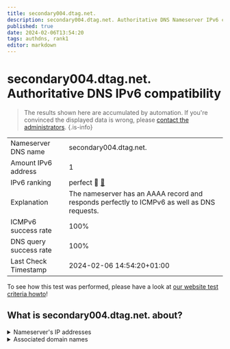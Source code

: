 ```yaml
---
title: secondary004.dtag.net.
description: secondary004.dtag.net. Authoritative DNS Nameserver IPv6 compatibility
published: true
date: 2024-02-06T13:54:20
tags: authdns, rank1
editor: markdown
---
```


# secondary004.dtag.net. Authoritative DNS IPv6 compatibility

> The results shown here are accumulated by automation. If you're convinced the displayed data is wrong, please [contact the administrators](/howto/chat). 
{.is-info}




|   |   |
| - | - |
| Nameserver DNS name | secondary004.dtag.net.
| Amount IPv6 address | 1
| IPv6 ranking | perfect :1st_place_medal: [🔗](/howto/ranking) |
| Explanation | The nameserver has an AAAA record and responds perfectly to ICMPv6 as well as DNS requests. |
| ICMPv6 success rate | 100%|
| DNS query success rate | 100% |
| Last Check Timestamp | 2024-02-06 14:54:20+01:00 |

To see how this test was performed, please have a look at [our website test criteria howto](/howto/testcriteria/authdns)!


## What is secondary004.dtag.net. about?




<details>
<summary>Nameserver's IP addresses</summary>

2a00:fa8:3:0:100:0:4:1

</details>



<details>
<summary>Associated domain names</summary>

www.huk.de

www.signal-iduna.de

www.ruv.de

www.bmvg.de

www.sachsen-anhalt.de

</details>
